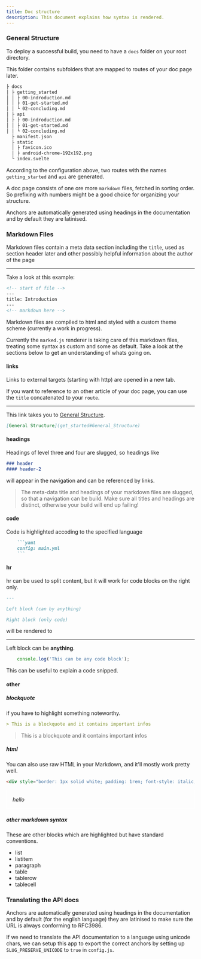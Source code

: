 ```yaml
---
title: Doc structure
description: This document explains how syntax is rendered.
---
```


### General Structure

To deploy a successful build, you need to have a `docs` folder on your root directory.

This folder contains subfolders that are mapped to routes of your doc page later.

```bash
├ docs
│ ├ getting_started
│ │ ├ 00-indroduction.md
│ │ ├ 01-get-started.md
│ │ └ 02-concluding.md
│ ├ api
│ ├ ├ 00-indroduction.md
│ │ ├ 01-get-started.md
│ │ └ 02-concluding.md
  ├ manifest.json
  ├ static
  │ ├ favicon.ico
  │ ├ android-chrome-192x192.png
  └ index.svelte
```

According to the configuration above, two routes with the names `getting_started` and `api` are generated.

A doc page consists of one ore more `markdown` files, fetched in sorting order. 
So prefixing with numbers might be a good choice for organizing your structure.

Anchors are automatically generated using headings in the documentation and by default they are latinised.

### Markdown Files

Markdown files contain a meta data section including the `title`, used as section header later and other possibly helpful information about the author of the page

---

Take a look at this example:

```markdown
<!-- start of file -->
---
title: Introduction
---
<!-- markdown here -->
```

Markdown files are compiled to html and styled with a custom theme scheme (currently a work in progress).

Currently the `marked.js` renderer is taking care of this markdown files, treating some syntax as custom and some as default.
Take a look at the sections below to get an understanding of whats going on.

#### links

Links to external targets (starting with http) are opened in a new tab.

If you want to reference to an other article of your doc page, you can use the `title` concatenated to your `route`.

---
This link takes you to [General Structure](get_started#General_Structure).

```md
[General Structure](get_started#General_Structure)
```

#### headings

Headings of level three and four are slugged, so headings like
```md
### header
#### header-2 
```

will appear in the navigation and can be referenced by links.

> The meta-data title and headings of your markdown files are slugged, so that a navigation can be build.
> Make sure all titles and headings are distinct, otherwise your build will end up failing!

#### code

Code is highlighted accoding to the specified language

```md
    ```yaml
    config: main.yml
    ```
```

#### hr

hr can be used to split content, but it will work for code blocks on the right only.
```md
---

Left block (can by anything)

Right block (only code)
```

will be rendered to

---

Left block can be <strong>anything</strong>.

```js
    console.log('This can be any code block');
```
This can be useful to explain a code snipped.
#### other

##### blockquote
if you have to highlight something noteworthy.

```md
> This is a blockquote and it contains important infos
```

> This is a blockquote and it contains important infos

##### html

You can also use raw HTML in your Markdown, and it'll mostly work pretty well.

```html
<div style="border: 1px solid white; padding: 1rem; font-style: italic;">hello</div>
```

<div style="border: 1px solid white; padding: 1rem; font-style: italic; margin-bottom: 20px;">hello</div>

##### other markdown syntax

These are other blocks which are highlighted but have standard conventions.

* list
* listitem
* paragraph
* table
* tablerow
* tablecell

### Translating the API docs

Anchors are automatically generated using headings in the documentation and by default (for the english language) they are latinised to make sure the URL is always conforming to RFC3986.

If we need to translate the API documentation to a language using unicode chars, we can setup this app to export the correct anchors by setting up `SLUG_PRESERVE_UNICODE` to `true` in `config.js`.